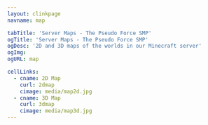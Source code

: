 ```yaml
---
layout: clinkpage
navname: map

tabTitle: 'Server Maps - The Pseudo Force SMP'
ogTitle: 'Server Maps - The Pseudo Force SMP'
ogDesc: '2D and 3D maps of the worlds in our Minecraft server'
ogImg: 
ogURL: map

cellLinks:
  - cname: 2D Map
    curl: 2dmap
    cimage: media/map2d.jpg
  - cname: 3D Map
    curl: 3dmap
    cimage: media/map3d.jpg
---
```

